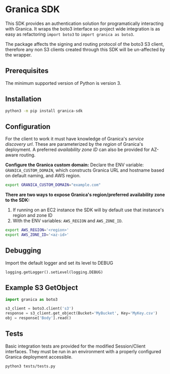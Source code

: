 # Granica SDK

This SDK provides an authentication solution for programatically interacting with Granica. It wraps the boto3 interface so project wide integration is as easy as refactoring `import boto3` to `import granica as boto3`.

The package affects the signing and routing protocol of the boto3 S3 client, therefore any non S3 clients created through this SDK will be un-affected by the wrapper.

## Prerequisites

The minimum supported version of Python is version 3.

## Installation

```bash
python3 -m pip install granica-sdk
```

## Configuration

For the client to work it must have knowledge of Granica's *service discovery url*.
These are parameterized by the *region* of Granica's deployment. A preferred *availability zone ID* can also be provided for AZ-aware routing.

**Configure the Granica custom domain:**
Declare the ENV variable: `GRANICA_CUSTOM_DOMAIN`, which constructs Granica URL and hostname based on default naming, and AWS region.
```bash
export GRANICA_CUSTOM_DOMAIN="example.com"
```

**There are two ways to expose Granica's region/preferred availability zone to the SDK:**

1. If running on an EC2 instance the SDK will by default use that instance's region and zone ID
2. With the ENV variables: `AWS_REGION` and `AWS_ZONE_ID`.
```bash
export AWS_REGION='<region>'
export AWS_ZONE_ID='<az-id>'
```

## Debugging

Import the default logger and set its level to DEBUG

`logging.getLogger().setLevel(logging.DEBUG)`

## Example S3 GetObject

```python
import granica as boto3

s3_client = boto3.client('s3')
response = s3_client.get_object(Bucket='MyBucket', Key='MyKey.csv')
obj = response['Body'].read()

```

## Tests
Basic integration tests are provided for the modified Session/Client interfaces. They must be run in an environment with a properly configured Granica deployment accessible.
```bash
python3 tests/tests.py
```
